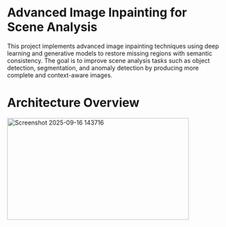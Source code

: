 # Advanced Image Inpainting for Scene Analysis

This project implements advanced image inpainting techniques using deep learning and generative models to restore missing regions with semantic consistency. The goal is to improve scene analysis tasks such as object detection, segmentation, and anomaly detection by producing more complete and context-aware images.
# Architecture Overview

<img width="424" height="238" alt="Screenshot 2025-09-16 143716" src="https://github.com/user-attachments/assets/bfdcf11f-5bd0-4cb7-ba66-b0530e9b8a8b" />

